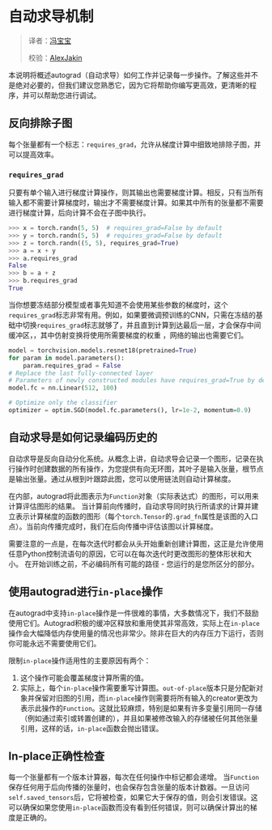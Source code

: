 

# 自动求导机制  

> 译者：[冯宝宝](https://github.com/PEGASUS1993)
>
> 校验：[AlexJakin](https://github.com/AlexJakin)

本说明将概述autograd（自动求导）如何工作并记录每一步操作。了解这些并不是绝对必要的，但我们建议您熟悉它，因为它将帮助你编写更高效，更清晰的程序，并可以帮助您进行调试。  

## 反向排除子图

每个张量都有一个标志：`requires_grad`，允许从梯度计算中细致地排除子图，并可以提高效率。    

### `requires_grad`   

只要有单个输入进行梯度计算操作，则其输出也需要梯度计算。相反，只有当所有输入都不需要计算梯度时，输出才不需要梯度计算。如果其中所有的张量都不需要进行梯度计算，后向计算不会在子图中执行。   


```py
>>> x = torch.randn(5, 5)  # requires_grad=False by default
>>> y = torch.randn(5, 5)  # requires_grad=False by default
>>> z = torch.randn((5, 5), requires_grad=True)
>>> a = x + y
>>> a.requires_grad
False
>>> b = a + z
>>> b.requires_grad
True

```  

当你想要冻结部分模型或者事先知道不会使用某些参数的梯度时，这个`requires_grad`标志非常有用。例如，如果要微调预训练的CNN，只需在冻结的基础中切换`requires_grad`标志就够了，并且直到计算到达最后一层，才会保存中间缓冲区，，其中仿射变换将使用所需要梯度的权重 ，网络的输出也需要它们。  


```py
model = torchvision.models.resnet18(pretrained=True)
for param in model.parameters():
    param.requires_grad = False
# Replace the last fully-connected layer
# Parameters of newly constructed modules have requires_grad=True by default
model.fc = nn.Linear(512, 100)

# Optimize only the classifier
optimizer = optim.SGD(model.fc.parameters(), lr=1e-2, momentum=0.9)

```  

## 自动求导是如何记录编码历史的   

自动求导是反向自动分化系统。从概念上讲，自动求导会记录一个图形，记录在执行操作时创建数据的所有操作，为您提供有向无环图，其叶子是输入张量，根节点是输出张量。通过从根到叶跟踪此图，您可以使用链法则自动计算梯度。   

在内部，autograd将此图表示为`Function`对象（实际表达式）的图形，可以用来计算评估图形的结果。 当计算前向传播时，自动求导同时执行所请求的计算并建立表示计算梯度的函数的图形（每个`torch.Tensor`的`.grad_fn`属性是该图的入口点）。当前向传播完成时，我们在后向传播中评估该图以计算梯度。

需要注意的一点是，在每次迭代时都会从头开始重新创建计算图，这正是允许使用任意Python控制流语句的原因，它可以在每次迭代时更改图形的整体形状和大小。 在开始训练之前，不必编码所有可能的路径 - 您运行的是您所区分的部分。  

## 使用autograd进行`in-place`操作  

在autograd中支持`in-place`操作是一件很难的事情，大多数情况下，我们不鼓励使用它们。Autograd积极的缓冲区释放和重用使其非常高效，实际上在`in-place`操作会大幅降低内存使用量的情况也非常少。除非在巨大的内存压力下运行，否则你可能永远不需要使用它们。  

限制`in-place`操作适用性的主要原因有两个：  

1. 这个操作可能会覆盖梯度计算所需的值。  
2. 实际上，每个`in-place`操作需要重写计算图。`out-of-place`版本只是分配新对象并保留对旧图的引用，而`in-place`操作则需要将所有输入的creator更改为表示此操作的`Function`。这就比较麻烦，特别是如果有许多变量引用同一存储（例如通过索引或转置创建的），并且如果被修改输入的存储被任何其他张量引用，这样的话，`in-place`函数会抛出错误。 

## In-place正确性检查  

每一个张量都有一个版本计算器，每次在任何操作中标记都会递增。 当`Function`保存任何用于后向传播的张量时，也会保存包含张量的版本计数器。一旦访问`self.saved_tensors`后，它将被检查，如果它大于保存的值，则会引发错误。这可以确保如果您使用`in-place`函数而没有看到任何错误，则可以确保计算出的梯度是正确的。
